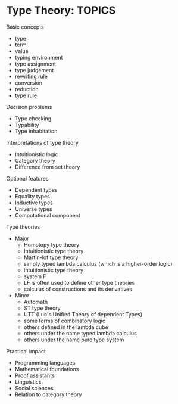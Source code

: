 # Type Theory: TOPICS

Basic concepts
- type
- term
- value
- typing environment
- type assignment
- type judgement
- rewriting rule
- conversion
- reduction
- type rule

Decision problems
- Type checking
- Typability
- Type inhabitation

Interpretations of type theory
- Intuitionistic logic
- Category theory
- Difference from set theory

Optional features
- Dependent types
- Equality types
- Inductive types
- Universe types
- Computational component

Type theories
  - Major
    - Homotopy type theory
    - Intuitionistic type theory
    - Martin-lof type theory
    - simply typed lambda calculus (which is a higher-order logic)
    - intuitionistic type theory
    - system F
    - LF is often used to define other type theories
    - calculus of constructions and its derivatives
  - Minor
    - Automath
    - ST type theory
    - UTT (Luo's Unified Theory of dependent Types)
    - some forms of combinatory logic
    - others defined in the lambda cube
    - others under the name typed lambda calculus
    - others under the name pure type system



Practical impact
  - Programming languages
  - Mathematical foundations
  - Proof assistants
  - Linguistics
  - Social sciences
  - Relation to category theory
